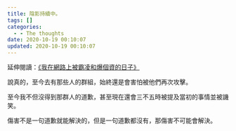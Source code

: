 ```yaml
---
title: 陰影持續中。
tags: []
categories:
  - - The thoughts
date: 2020-10-19 00:10:07
updated: 2020-10-19 00:10:07
---
```


延伸閱讀：[《我在網路上被霸凌和爆個資的日子》](/bully)

說真的，至今去有那些人的群組，始終還是會害怕被他們再次攻擊。

至今我不但沒得到那群人的道歉，甚至現在還會三不五時被提及當初的事情並被譏笑。

傷害不是一句道歉就能解決的，但是一句道歉都沒有，那傷害不可能會解決。
